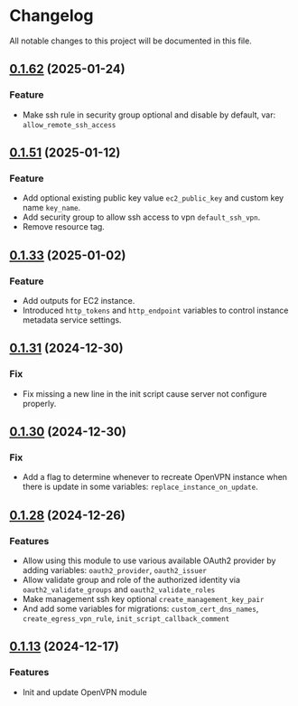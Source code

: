 # Changelog

All notable changes to this project will be documented in this file.

## [0.1.62]() (2025-01-24)

### Feature

* Make ssh rule in security group optional and disable by default, var: `allow_remote_ssh_access`

## [0.1.51]() (2025-01-12)

### Feature

* Add optional existing public key value `ec2_public_key` and custom key name `key_name`.
* Add security group to allow ssh access to vpn `default_ssh_vpn`.
* Remove resource tag.

## [0.1.33]() (2025-01-02)

### Feature

* Add outputs for EC2 instance.
* Introduced `http_tokens` and `http_endpoint` variables to control instance metadata service settings.

## [0.1.31]() (2024-12-30)

### Fix

* Fix missing a new line in the init script cause server not configure properly.

## [0.1.30]() (2024-12-30)

### Fix

* Add a flag to determine whenever to recreate OpenVPN instance when there is update in some variables:
  `replace_instance_on_update`.

## [0.1.28]() (2024-12-26)

### Features

* Allow using this module to use various available OAuth2 provider by adding variables: `oauth2_provider`,
  `oauth2_issuer`
* Allow validate group and role of the authorized identity via `oauth2_validate_groups` and `oauth2_validate_roles`
* Make management ssh key optional `create_management_key_pair`
* And add some variables for migrations: `custom_cert_dns_names`, `create_egress_vpn_rule`,
  `init_script_callback_comment`

## [0.1.13]() (2024-12-17)

### Features

* Init and update OpenVPN module
